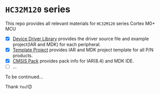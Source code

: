 # `HC32M120` series
This repo provides all relevant materials for `HC32M120` series Cortex M0+ MCU

- [x] [Device Driver Library](https://github.com/hdscmcu/hc32m120/tree/master/DeviceDriverLibrary)
 provides the driver source file and example project(IAR and MDK) for each peripheral.
- [x] [Template Project](https://github.com/hdscmcu/hc32m120/tree/master/TemplateProject) provides IAR and MDK project template for all P/N products.
- [x] [CMSIS Pack](https://github.com/hdscmcu/hc32m120/tree/master/CMSISPack) provides pack info for IAR(8.4) and MDK IDE.
- [ ] ...

To be continued...

Thank `You`!:blush:
